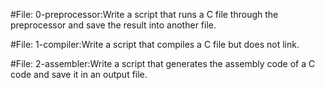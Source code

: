 #File: 0-preprocessor:Write a script that runs a C file through the preprocessor and save the result into another file.

#File: 1-compiler:Write a script that compiles a C file but does not link.

#File: 2-assembler:Write a script that generates the assembly code of a C code and save it in an output file.